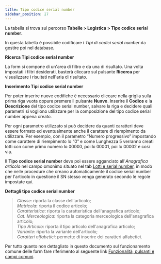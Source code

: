 ```yaml
---
title: Tipo codice serial number
sidebar_position: 27
---
```


La tabella si trova sul percorso **Tabelle > Logistica > Tipo codice serial number**.

In questa tabella è possibile codificare i *Tipi di codici serial number* da gestire poi nel database.

**Ricerca Tipi codice serial number**

La form si compone di un'area di filtro e da una di risultato. Una volta impostati i filtri desiderati, basterà cliccare sul pulsante **Ricerca** per visualizzare i risultati nell'aria di risultato.

**Inserimento Tipi codice serial number**

Per poter inserire nuove codifiche è necessario cliccare nella griglia sulla prima riga vuota oppure premere il pulsante **Nuovo**. Inserire il **Codice** e la **Descrizione** del tipo codice serial number, salvare la riga e decidere quali parametri si vogliono utilizzare per la composizione del tipo codice serial number appena creato.

Per ogni parametro utilizzato si può decidere da quanti caratteri deve essere formato ed eventualmente anche il carattere di riempimento da utilizzare. Per esempio, con il parametro “Numero progressivo” impostando come carattere di riempimento lo “0” e come Lunghezza 5 verranno creati lotti con come primo numero lo 00000, poi lo 00001, poi lo 00002 e così via. 

Il **Tipo codice serial number** deve poi essere agganciato all'*Anagrafica articolo* nel campo omonimo situato nel tab [Lotti e serial number](/docs/erp-home/registers/items/create-new-items/item-registry/lots-and-serial-number), in modo che nelle procedure che creano automaticamente il codice serial number per l'articolo in questione il SN stesso venga generato secondo le regole impostate qui.

**Dettagli tipo codice serial number**

> *Classe*: riporta la classe dell'articolo;    
> *Matricola*: riporta il codice articolo;     
> *Caratteristica*: riporta la caratteristica dell'anagrafica articolo;     
> *Cat. Merceologica*: riporta la categoria merceologica dell'anagrafica articolo;    
> *Tipo Articolo*: riporta il tipo articolo dell'anagrafica articolo;    
> *Variante*: riporta la variante dell'articolo;     
> *Caratteri alfabetici*:  permette di inserire dei caratteri alfabetici.        

Per tutto quanto non dettagliato in questo documento sul funzionamento comune delle form fare riferimento al seguente link [Funzionalità, pulsanti e campi comuni](/docs/guide/common).